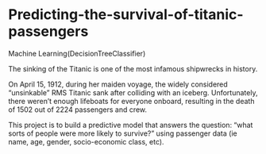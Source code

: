 # Predicting-the-survival-of-titanic-passengers
Machine Learning(DecisionTreeClassifier)

The sinking of the Titanic is one of the most infamous shipwrecks in history.

On April 15, 1912, during her maiden voyage, the widely considered “unsinkable” RMS Titanic sank after colliding with an iceberg. Unfortunately, there weren’t enough lifeboats for everyone onboard, resulting in the death of 1502 out of 2224 passengers and crew.

This project is to build a predictive model that answers the question: “what sorts of people were more likely to survive?” using passenger data (ie name, age, gender, socio-economic class, etc).
